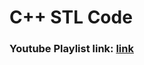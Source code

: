 # C++ STL Code
### Youtube Playlist link: [link](https://www.youtube.com/watch?v=iOOzYwBeXIM&list=PLN4aKSfpk8TQ6CqzMRDVUr-jEpObLiYdq)
